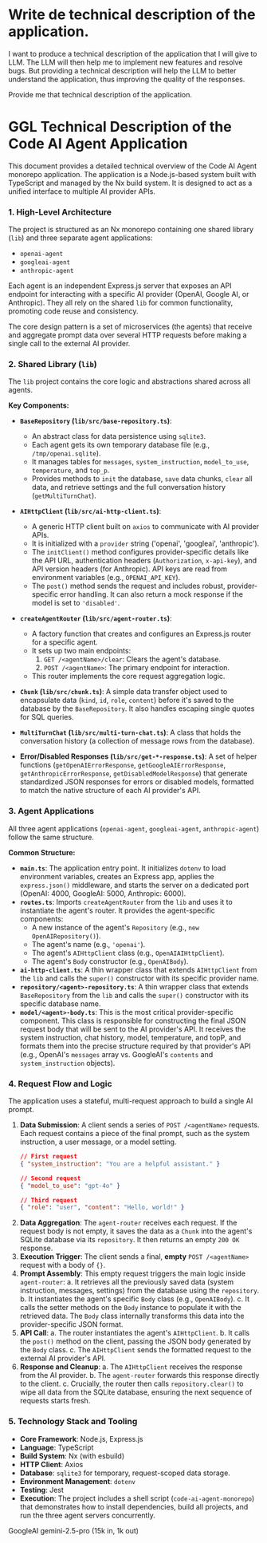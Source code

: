 # Write de technical description of the application.

I want to produce a technical description of the application that I will give to LLM.
The LLM will then help me to implement new features and resolve bugs.
But providing a technical description will help the LLM to better understand the application, 
thus improving the quality of the responses.

Provide me that technical description of the application.


# GGL Technical Description of the Code AI Agent Application

This document provides a detailed technical overview of the Code AI Agent monorepo application. The application is a Node.js-based system built with TypeScript and managed by the Nx build system. It is designed to act as a unified interface to multiple AI provider APIs.

### 1. High-Level Architecture

The project is structured as an Nx monorepo containing one shared library (`lib`) and three separate agent applications:
*   `openai-agent`
*   `googleai-agent`
*   `anthropic-agent`

Each agent is an independent Express.js server that exposes an API endpoint for interacting with a specific AI provider (OpenAI, Google AI, or Anthropic). They all rely on the shared `lib` for common functionality, promoting code reuse and consistency.

The core design pattern is a set of microservices (the agents) that receive and aggregate prompt data over several HTTP requests before making a single call to the external AI provider.

### 2. Shared Library (`lib`)

The `lib` project contains the core logic and abstractions shared across all agents.

**Key Components:**

*   **`BaseRepository` (`lib/src/base-repository.ts`)**:
    *   An abstract class for data persistence using `sqlite3`.
    *   Each agent gets its own temporary database file (e.g., `/tmp/openai.sqlite`).
    *   It manages tables for `messages`, `system_instruction`, `model_to_use`, `temperature`, and `top_p`.
    *   Provides methods to `init` the database, `save` data chunks, `clear` all data, and retrieve settings and the full conversation history (`getMultiTurnChat`).

*   **`AIHttpClient` (`lib/src/ai-http-client.ts`)**:
    *   A generic HTTP client built on `axios` to communicate with AI provider APIs.
    *   It is initialized with a `provider` string ('openai', 'googleai', 'anthropic').
    *   The `initClient()` method configures provider-specific details like the API URL, authentication headers (`Authorization`, `x-api-key`), and API version headers (for Anthropic). API keys are read from environment variables (e.g., `OPENAI_API_KEY`).
    *   The `post()` method sends the request and includes robust, provider-specific error handling. It can also return a mock response if the model is set to `'disabled'`.

*   **`createAgentRouter` (`lib/src/agent-router.ts`)**:
    *   A factory function that creates and configures an Express.js router for a specific agent.
    *   It sets up two main endpoints:
        1.  `GET /<agentName>/clear`: Clears the agent's database.
        2.  `POST /<agentName>`: The primary endpoint for interaction.
    *   This router implements the core request aggregation logic.

*   **`Chunk` (`lib/src/chunk.ts`)**: A simple data transfer object used to encapsulate data (`kind`, `id`, `role`, `content`) before it's saved to the database by the `BaseRepository`. It also handles escaping single quotes for SQL queries.

*   **`MultiTurnChat` (`lib/src/multi-turn-chat.ts`)**: A class that holds the conversation history (a collection of message rows from the database).

*   **Error/Disabled Responses (`lib/src/get-*-response.ts`)**: A set of helper functions (`getOpenAIErrorResponse`, `getGoogleAIErrorResponse`, `getAnthropicErrorResponse`, `getDisabledModelResponse`) that generate standardized JSON responses for errors or disabled models, formatted to match the native structure of each AI provider's API.

### 3. Agent Applications

All three agent applications (`openai-agent`, `googleai-agent`, `anthropic-agent`) follow the same structure.

**Common Structure:**

*   **`main.ts`**: The application entry point. It initializes `dotenv` to load environment variables, creates an Express app, applies the `express.json()` middleware, and starts the server on a dedicated port (OpenAI: 4000, GoogleAI: 5000, Anthropic: 6000).
*   **`routes.ts`**: Imports `createAgentRouter` from the `lib` and uses it to instantiate the agent's router. It provides the agent-specific components:
    *   A new instance of the agent's `Repository` (e.g., `new OpenAIRepository()`).
    *   The agent's name (e.g., `'openai'`).
    *   The agent's `AIHttpClient` class (e.g., `OpenAIAIHttpClient`).
    *   The agent's `Body` constructor (e.g., `OpenAIBody`).
*   **`ai-http-client.ts`**: A thin wrapper class that extends `AIHttpClient` from the `lib` and calls the `super()` constructor with its specific provider name.
*   **`repository/<agent>-repository.ts`**: A thin wrapper class that extends `BaseRepository` from the `lib` and calls the `super()` constructor with its specific database name.
*   **`model/<agent>-body.ts`**: This is the most critical provider-specific component. This class is responsible for constructing the final JSON request body that will be sent to the AI provider's API. It receives the system instruction, chat history, model, temperature, and topP, and formats them into the precise structure required by that provider's API (e.g., OpenAI's `messages` array vs. GoogleAI's `contents` and `system_instruction` objects).

### 4. Request Flow and Logic

The application uses a stateful, multi-request approach to build a single AI prompt.

1.  **Data Submission**: A client sends a series of `POST /<agentName>` requests. Each request contains a piece of the final prompt, such as the system instruction, a user message, or a model setting.
    ```json
    // First request
    { "system_instruction": "You are a helpful assistant." }

    // Second request
    { "model_to_use": "gpt-4o" }

    // Third request
    { "role": "user", "content": "Hello, world!" }
    ```
2.  **Data Aggregation**: The `agent-router` receives each request. If the request body is not empty, it saves the data as a `Chunk` into the agent's SQLite database via its `repository`. It then returns an empty `200 OK` response.
3.  **Execution Trigger**: The client sends a final, **empty** `POST /<agentName>` request with a body of `{}`.
4.  **Prompt Assembly**: This empty request triggers the main logic inside `agent-router`:
    a. It retrieves all the previously saved data (system instruction, messages, settings) from the database using the `repository`.
    b. It instantiates the agent's specific `Body` class (e.g., `OpenAIBody`).
    c. It calls the setter methods on the `Body` instance to populate it with the retrieved data. The `Body` class internally transforms this data into the provider-specific JSON format.
5.  **API Call**:
    a. The router instantiates the agent's `AIHttpClient`.
    b. It calls the `post()` method on the client, passing the JSON body generated by the `Body` class.
    c. The `AIHttpClient` sends the formatted request to the external AI provider's API.
6.  **Response and Cleanup**:
    a. The `AIHttpClient` receives the response from the AI provider.
    b. The `agent-router` forwards this response directly to the client.
    c. Crucially, the router then calls `repository.clear()` to wipe all data from the SQLite database, ensuring the next sequence of requests starts fresh.

### 5. Technology Stack and Tooling

*   **Core Framework**: Node.js, Express.js
*   **Language**: TypeScript
*   **Build System**: Nx (with esbuild)
*   **HTTP Client**: Axios
*   **Database**: `sqlite3` for temporary, request-scoped data storage.
*   **Environment Management**: `dotenv`
*   **Testing**: Jest
*   **Execution**: The project includes a shell script (`code-ai-agent-monorepo`) that demonstrates how to install dependencies, build all projects, and run the three agent servers concurrently.

GoogleAI gemini-2.5-pro (15k in, 1k out)


